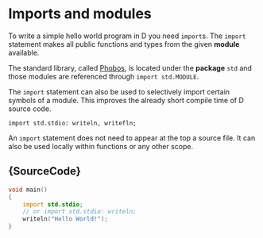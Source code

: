 # Imports and modules

To write a simple hello world program in D you need
`import`s. The `import` statement makes all public functions
and types from the given **module** available.

The standard library, called [Phobos](https://dlang.org/phobos/),
is located under the **package** `std`
and those modules are referenced through `import std.MODULE`.

The `import` statement can also be used to selectively
import certain symbols of a module. This improves
the already short compile time of D source code.

    import std.stdio: writeln, writefln;

An `import` statement does not need to appear at the top a source file.
It can also be used locally within functions or any other scope.

## {SourceCode}

```d
void main()
{
    import std.stdio;
    // or import std.stdio: writeln;
    writeln("Hello World!");
}
```
